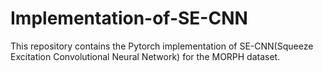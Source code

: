 # Implementation-of-SE-CNN
This repository contains the Pytorch implementation of SE-CNN(Squeeze Excitation Convolutional Neural Network) for the MORPH
dataset.
